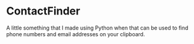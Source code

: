 # ContactFinder
A little something that I made using Python when that can be used to find phone numbers and email addresses on your clipboard.
